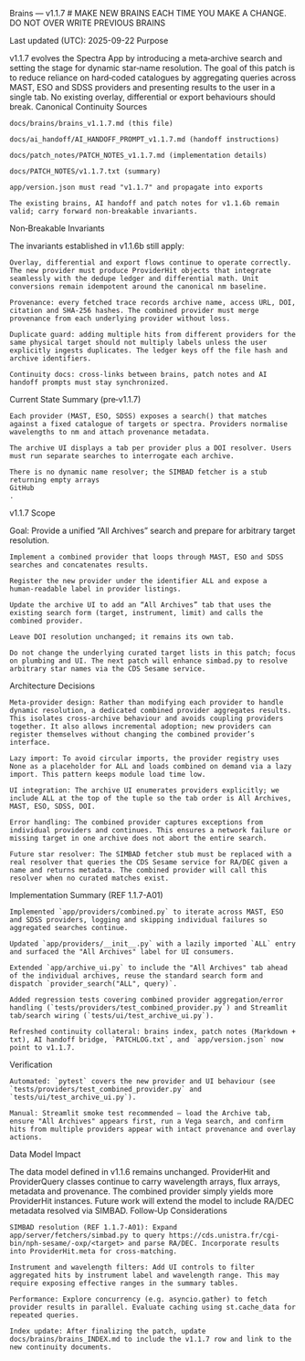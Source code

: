 Brains — v1.1.7 # MAKE NEW BRAINS EACH TIME YOU MAKE A CHANGE. DO NOT OVER WRITE PREVIOUS BRAINS


Last updated (UTC): 2025-09-22
Purpose

v1.1.7 evolves the Spectra App by introducing a meta‑archive search and setting the stage for dynamic star‑name resolution. The goal of this patch is to reduce reliance on hard‑coded catalogues by aggregating queries across MAST, ESO and SDSS providers and presenting results to the user in a single tab. No existing overlay, differential or export behaviours should break.
Canonical Continuity Sources

    docs/brains/brains_v1.1.7.md (this file)

    docs/ai_handoff/AI_HANDOFF_PROMPT_v1.1.7.md (handoff instructions)

    docs/patch_notes/PATCH_NOTES_v1.1.7.md (implementation details)

    docs/PATCH_NOTES/v1.1.7.txt (summary)

    app/version.json must read "v1.1.7" and propagate into exports

    The existing brains, AI handoff and patch notes for v1.1.6b remain valid; carry forward non‑breakable invariants.

Non‑Breakable Invariants

The invariants established in v1.1.6b still apply:

    Overlay, differential and export flows continue to operate correctly. The new provider must produce ProviderHit objects that integrate seamlessly with the dedupe ledger and differential math. Unit conversions remain idempotent around the canonical nm baseline.

    Provenance: every fetched trace records archive name, access URL, DOI, citation and SHA‑256 hashes. The combined provider must merge provenance from each underlying provider without loss.

    Duplicate guard: adding multiple hits from different providers for the same physical target should not multiply labels unless the user explicitly ingests duplicates. The ledger keys off the file hash and archive identifiers.

    Continuity docs: cross‑links between brains, patch notes and AI handoff prompts must stay synchronized.

Current State Summary (pre‑v1.1.7)

    Each provider (MAST, ESO, SDSS) exposes a search() that matches against a fixed catalogue of targets or spectra. Providers normalise wavelengths to nm and attach provenance metadata.

    The archive UI displays a tab per provider plus a DOI resolver. Users must run separate searches to interrogate each archive.

    There is no dynamic name resolver; the SIMBAD fetcher is a stub returning empty arrays
    GitHub
    .

v1.1.7 Scope

Goal: Provide a unified “All Archives” search and prepare for arbitrary target resolution.

    Implement a combined provider that loops through MAST, ESO and SDSS searches and concatenates results.

    Register the new provider under the identifier ALL and expose a human‑readable label in provider listings.

    Update the archive UI to add an “All Archives” tab that uses the existing search form (target, instrument, limit) and calls the combined provider.

    Leave DOI resolution unchanged; it remains its own tab.

    Do not change the underlying curated target lists in this patch; focus on plumbing and UI. The next patch will enhance simbad.py to resolve arbitrary star names via the CDS Sesame service.

Architecture Decisions

    Meta‑provider design: Rather than modifying each provider to handle dynamic resolution, a dedicated combined provider aggregates results. This isolates cross‑archive behaviour and avoids coupling providers together. It also allows incremental adoption; new providers can register themselves without changing the combined provider’s interface.

    Lazy import: To avoid circular imports, the provider registry uses None as a placeholder for ALL and loads combined on demand via a lazy import. This pattern keeps module load time low.

    UI integration: The archive UI enumerates providers explicitly; we include ALL at the top of the tuple so the tab order is All Archives, MAST, ESO, SDSS, DOI.

    Error handling: The combined provider captures exceptions from individual providers and continues. This ensures a network failure or missing target in one archive does not abort the entire search.

    Future star resolver: The SIMBAD fetcher stub must be replaced with a real resolver that queries the CDS Sesame service for RA/DEC given a name and returns metadata. The combined provider will call this resolver when no curated matches exist.

Implementation Summary (REF 1.1.7-A01)

    Implemented `app/providers/combined.py` to iterate across MAST, ESO and SDSS providers, logging and skipping individual failures so aggregated searches continue.

    Updated `app/providers/__init__.py` with a lazily imported `ALL` entry and surfaced the "All Archives" label for UI consumers.

    Extended `app/archive_ui.py` to include the "All Archives" tab ahead of the individual archives, reuse the standard search form and dispatch `provider_search("ALL", query)`.

    Added regression tests covering combined provider aggregation/error handling (`tests/providers/test_combined_provider.py`) and Streamlit tab/search wiring (`tests/ui/test_archive_ui.py`).

    Refreshed continuity collateral: brains index, patch notes (Markdown + txt), AI handoff bridge, `PATCHLOG.txt`, and `app/version.json` now point to v1.1.7.

Verification

    Automated: `pytest` covers the new provider and UI behaviour (see `tests/providers/test_combined_provider.py` and `tests/ui/test_archive_ui.py`).

    Manual: Streamlit smoke test recommended — load the Archive tab, ensure "All Archives" appears first, run a Vega search, and confirm hits from multiple providers appear with intact provenance and overlay actions.

Data Model Impact

The data model defined in v1.1.6 remains unchanged. ProviderHit and ProviderQuery classes continue to carry wavelength arrays, flux arrays, metadata and provenance. The combined provider simply yields more ProviderHit instances. Future work will extend the model to include RA/DEC metadata resolved via SIMBAD.
Follow‑Up Considerations

    SIMBAD resolution (REF 1.1.7‑A01): Expand app/server/fetchers/simbad.py to query https://cds.unistra.fr/cgi-bin/nph-sesame/-oxp/<target> and parse RA/DEC. Incorporate results into ProviderHit.meta for cross‑matching.

    Instrument and wavelength filters: Add UI controls to filter aggregated hits by instrument label and wavelength range. This may require exposing effective ranges in the summary tables.

    Performance: Explore concurrency (e.g. asyncio.gather) to fetch provider results in parallel. Evaluate caching using st.cache_data for repeated queries.

    Index update: After finalizing the patch, update docs/brains/brains_INDEX.md to include the v1.1.7 row and link to the new continuity documents.

